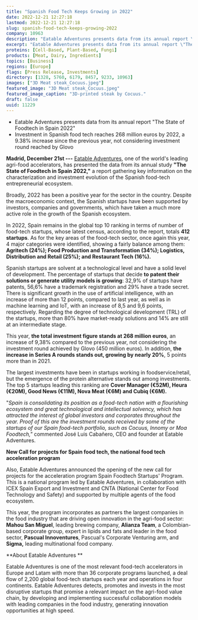 ```yaml
---
title: "Spanish Food Tech Keeps Growing in 2022"
date: 2022-12-21 12:27:18
lastmod: 2022-12-21 12:27:18
slug: spanish-food-tech-keeps-growing-2022
company: 10963
description: "Eatable Adventures presents data from its annual report \"The State of Foodtech in Spain 2022\""
excerpt: "Eatable Adventures presents data from its annual report \"The State of Foodtech in Spain 2022\""
proteins: [Cell-Based, Plant-Based, Fungi]
products: [Meat, Dairy, Ingredients]
topics: [Business]
regions: [Europe]
flags: [Press Release, Investments]
directory: [1328, 5760, 6179, 8457, 9233, 10963]
images: ["3D Meat steak_Cocuus.jpeg"]
featured_image: "3D Meat steak_Cocuus.jpeg"
featured_image_caption: "3D-printed steak by Cocuus."
draft: false
uuid: 11229
---
```

-   Eatable Adventures presents data from its annual report \"The State
    of Foodtech in Spain 2022\"
-   Investment in Spanish food tech reaches 268 million euros by 2022, a
    9.38% increase since the previous year, not considering investment
    round reached by Glovo

**Madrid, December 21st ---** [Eatable
Adventures](https://eatableadventures.com/), one of the world\'s leading
agri-food accelerators, has presented the data from its annual study
**\"The State of Foodtech in Spain 2022,\"** a report gathering key
information on the characterization and investment evolution of the
Spanish food-tech entrepreneurial ecosystem.

Broadly, 2022 has been a positive year for the sector in the country.
Despite the macroeconomic context, the Spanish startups have been
supported by investors, companies and governments, which have taken a
much more active role in the growth of the Spanish ecosystem.

In 2022, Spain remains in the global top 10 ranking in terms of number
of food-tech startups, whose latest census, according to the report,
totals **412 startups**. As for the key areas of the food-tech sector,
once again this year, 4 major categories were identified, showing a
fairly balance among them: **Agritech (24%); Food Production and
Transformation (34%); Logistics, Distribution and Retail (25%); and
Restaurant Tech (16%).**

Spanish startups are solvent at a technological level and have a solid
level of development. The percentage of startups that decide **to patent
their solutions or generate utility models is growing**: 32,9% of
startups have patents, 56,6% have a trademark registration and 29% have
a trade secret. There is significant growth in the use of artificial
intelligence, with an increase of more than 12 points, compared to last
year, as well as in machine learning and IoT, with an increase of 8,5
and 9,6 points, respectively. Regarding the degree of technological
development (TRL) of the startups, more than 80% have market-ready
solutions and 14% are still at an intermediate stage.

This year, **the total investment figure stands at 268 million euros**,
an increase of 9,38% compared to the previous year, not considering the
investment round achieved by Glovo (450 million euros). In addition,
**the increase in Series A rounds stands out, growing by nearly 20%**, 5
points more than in 2021.

The largest investments have been in startups working in
foodservice/retail, but the emergence of the protein alternative stands
out among investments. The top 5 startups leading this ranking are
**Cover Manager (€52M), Heura (€20M), Good News (€11M), Nova Meat (€6M)
and Cubiq (€6M).**

"*Spain is consolidating its position as a food-tech nation with a
flourishing ecosystem and great technological and intellectual solvency,
which has attracted the interest of global investors and corporates
throughout the year. Proof of this are the investment rounds received by
some of the startups of our Spain food-tech portfolio, such as Cocuus,
Innomy or Moa Foodtech,"* commented José Luis Cabañero, CEO and founder
at Eatable Adventures.

**New Call for projects for Spain food tech, the national food tech
acceleration program**

Also, Eatable Adventures announced the opening of the new call for
projects for the acceleration program Spain Foodtech Startups\' Program.
This is a national program led by Eatable Adventures, in collaboration
with ICEX Spain Export and Investment and CNTA (National Center for Food
Technology and Safety) and supported by multiple agents of the food
ecosystem.

This year, the program incorporates as partners the largest companies in
the food industry that are driving open innovation in the agri-food
sector: **Mahou San Miguel**, leading brewing company, **Alianza Team**,
a Colombian-based corporate group, expert in lipids and fats and leader
in the food sector, **Pascual Innoventures**, Pascual\'s Corporate
Venturing arm, and **Sigma,** leading multinational food company.

**About Eatable Adventures **

Eatable Adventures is one of the most relevant food-tech accelerators in
Europe and Latam with more than 36 corporate programs launched, a deal
flow of 2,200 global food-tech startups each year and operations in four
continents. Eatable Adventures detects, promotes and invests in the most
disruptive startups that promise a relevant impact on the agri-food
value chain, by developing and implementing successful collaboration
models with leading companies in the food industry, generating
innovation opportunities at high speed.
